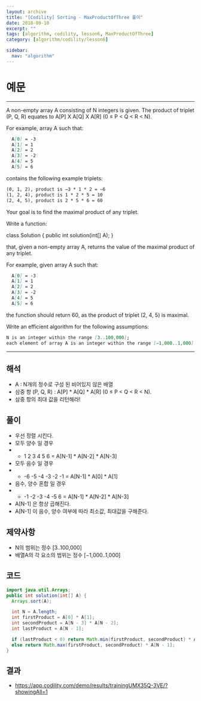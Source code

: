 ```yaml
---
layout: archive
title: "[Codility] Sorting - MaxProductOfThree 풀이"
date: 2018-09-10
excerpt: ""
tags: [algorithm, codility, lesson6, MaxProductOfThree]
category: [algorithm/codility/lesson6]

sidebar:
  nav: "algorithm"
---
```


# 예문

* * *

A non-empty array A consisting of N integers is given. The product of triplet (P, Q, R) equates to A[P] X A[Q] X A[R] (0 ≤ P < Q < R < N).

For example, array A such that:

``` markdown
  A[0] = -3
  A[1] = 1
  A[2] = 2
  A[3] = -2
  A[4] = 5
  A[5] = 6
```

contains the following example triplets:

``` markdown
(0, 1, 2), product is −3 * 1 * 2 = −6
(1, 2, 4), product is 1 * 2 * 5 = 10
(2, 4, 5), product is 2 * 5 * 6 = 60
```

Your goal is to find the maximal product of any triplet.

Write a function:

class Solution { public int solution(int[] A); }

that, given a non-empty array A, returns the value of the maximal product of any triplet.

For example, given array A such that:

``` markdown
  A[0] = -3
  A[1] = 1
  A[2] = 2
  A[3] = -2
  A[4] = 5
  A[5] = 6
```

the function should return 60, as the product of triplet (2, 4, 5) is maximal.

Write an efficient algorithm for the following assumptions:

``` markdown
N is an integer within the range [3..100,000];
each element of array A is an integer within the range [−1,000..1,000].
```

* * *

## 해석

* A : N개의 정수로 구성 된 비어있지 않은 배열
* 삼중 항 (P, Q, R) : A[P] * A[Q] * A[R] (0 ≤ P < Q < R < N).
* 삼중 항의 최대 값을 리턴해라!

## 풀이

* 우선 정렬 시킨다.
* 모두 양수 일 경우
* * 1 2 3 4 5 6 = A[N-1] * A[N-2] * A[N-3]
* 모두 음수 일 경우
* * -6 -5 -4 -3 -2 -1 = A[N-1] * A[0] * A[1]
* 음수, 양수 혼합 일 경우
* * -1 -2	-3	-4	-5	6 = A[N-1] * A[N-2] * A[N-3]
* A[N-1] 은 항상 곱해진다.
* A[N-1] 이 음수, 양수 여부에 따라 최소값, 최대값을 구해준다.

## 제약사항

* N의 범위는 정수 [3..100,000]
* 배열A의 각 요소의 범위는 정수 [−1,000..1,000]

## 코드

``` java
import java.util.Arrays;
public int solution(int[] A) {
  Arrays.sort(A);

  int N = A.length;
  int firstProduct = A[0] * A[1];
  int secondProduct = A[N - 3] * A[N - 2];
  int lastProduct = A[N - 1];

  if (lastProduct < 0) return Math.min(firstProduct, secondProduct) * A[N - 1];
  else return Math.max(firstProduct, secondProduct) * A[N - 1];
}
```

## 결과

* <https://app.codility.com/demo/results/trainingUMX35Q-3VE/?showingAll=1>